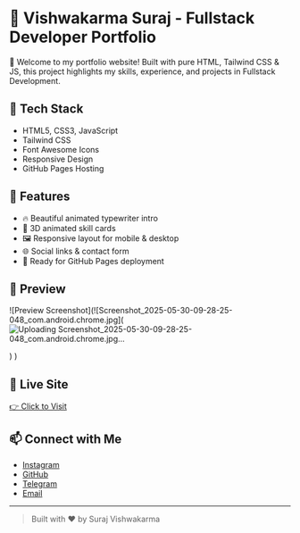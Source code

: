 # 💼 Vishwakarma Suraj - Fullstack Developer Portfolio

🚀 Welcome to my portfolio website! Built with pure HTML, Tailwind CSS & JS, this project highlights my skills, experience, and projects in Fullstack Development.

## 🔧 Tech Stack

- HTML5, CSS3, JavaScript
- Tailwind CSS
- Font Awesome Icons
- Responsive Design
- GitHub Pages Hosting

## 🧠 Features

- 🔥 Beautiful animated typewriter intro
- 🎨 3D animated skill cards
- 🖼️ Responsive layout for mobile & desktop
- 🌐 Social links & contact form
- 📁 Ready for GitHub Pages deployment

## 📸 Preview

![Preview Screenshot](![Screenshot_2025-05-30-09-28-25-048_com.android.chrome.jpg](
![Uploading Screenshot_2025-05-30-09-28-25-048_com.android.chrome.jpg…]()

)
 )

## 🔗 Live Site

[👉 Click to Visit](https://vishwakarmasuraj333.github.io/portfolio-suraj/#)

## 📫 Connect with Me

- [Instagram](https://www.instagram.com/surajvishwakarma_bittu)
- [GitHub](https://github.com/Vishwakarmasuraj333)
- [Telegram](https://t.me/surajvishwakarm333)
- [Email](mailto:your@email.com)

---

> Built with ❤️ by Suraj Vishwakarma
